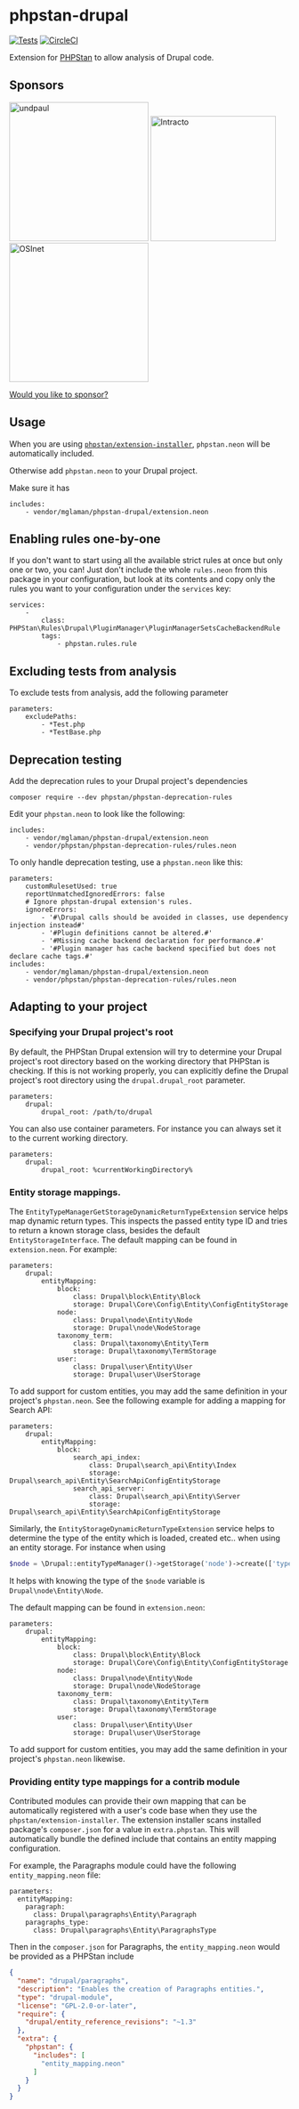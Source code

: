 # phpstan-drupal

[![Tests](https://github.com/mglaman/phpstan-drupal/actions/workflows/php.yml/badge.svg)](https://github.com/mglaman/phpstan-drupal/actions/workflows/php.yml) [![CircleCI](https://circleci.com/gh/mglaman/phpstan-drupal.svg?style=svg)](https://circleci.com/gh/mglaman/phpstan-drupal)

Extension for [PHPStan](https://phpstan.org/) to allow analysis of Drupal code.

## Sponsors

<a href="https://www.undpaul.de/"><img src="https://www.undpaul.de/themes/custom/undpaul3/logo.svg" alt="undpaul" width="250" /></a> <a href="https://www.intracto.com/"><img src="https://digidak.be/wp-content/uploads/2020/03/logo-intracto-base-positief-grijs-blauw@4x-rgb.png" alt="Intracto" width="225" /></a> <a href="https://osinet.fr//"><img src="https://d3c0fbruclr8uq.cloudfront.net/sites/default/files/logo-osinet.png" alt="OSInet" width="250" /></a>

[Would you like to sponsor?](https://github.com/sponsors/mglaman)

## Usage

When you are using [`phpstan/extension-installer`](https://github.com/phpstan/extension-installer), `phpstan.neon` will be automatically included.

Otherwise add `phpstan.neon` to your Drupal project.

Make sure it has

```neon
includes:
	- vendor/mglaman/phpstan-drupal/extension.neon
```

## Enabling rules one-by-one

If you don't want to start using all the available strict rules at once but only one or two, you can! Just don't include
the whole `rules.neon` from this package in your configuration, but look at its contents and copy only the rules you
want to your configuration under the `services` key:

```
services:
	-
		class: PHPStan\Rules\Drupal\PluginManager\PluginManagerSetsCacheBackendRule
		tags:
			- phpstan.rules.rule
```

## Excluding tests from analysis

To exclude tests from analysis, add the following parameter

```
parameters:
	excludePaths:
		- *Test.php
		- *TestBase.php
```

## Deprecation testing

Add the deprecation rules to your Drupal project's dependencies

```
composer require --dev phpstan/phpstan-deprecation-rules
```

Edit your `phpstan.neon` to look like the following:

```
includes:
	- vendor/mglaman/phpstan-drupal/extension.neon
	- vendor/phpstan/phpstan-deprecation-rules/rules.neon
```

To only handle deprecation testing, use a `phpstan.neon` like this:

```
parameters:
	customRulesetUsed: true
	reportUnmatchedIgnoredErrors: false
	# Ignore phpstan-drupal extension's rules.
	ignoreErrors:
		- '#\Drupal calls should be avoided in classes, use dependency injection instead#'
		- '#Plugin definitions cannot be altered.#'
		- '#Missing cache backend declaration for performance.#'
		- '#Plugin manager has cache backend specified but does not declare cache tags.#'
includes:
	- vendor/mglaman/phpstan-drupal/extension.neon
	- vendor/phpstan/phpstan-deprecation-rules/rules.neon
```

## Adapting to your project

### Specifying your Drupal project's root

By default, the PHPStan Drupal extension will try to determine your Drupal project's root directory based on the working
directory that PHPStan is checking. If this is not working properly, you can explicitly define the Drupal project's root
directory using the `drupal.drupal_root` parameter.

```
parameters:
	drupal:
		drupal_root: /path/to/drupal
```

You can also use container parameters. For instance you can always set it to the current working directory.

```
parameters:
	drupal:
		drupal_root: %currentWorkingDirectory%
```

### Entity storage mappings.

The `EntityTypeManagerGetStorageDynamicReturnTypeExtension` service helps map dynamic return types. This inspects the
passed entity type ID and tries to return a known storage class, besides the default `EntityStorageInterface`. The
default mapping can be found in `extension.neon`. For example:

```
parameters:
	drupal:
		entityMapping:
			block:
				class: Drupal\block\Entity\Block
				storage: Drupal\Core\Config\Entity\ConfigEntityStorage
			node:
				class: Drupal\node\Entity\Node
				storage: Drupal\node\NodeStorage
			taxonomy_term:
				class: Drupal\taxonomy\Entity\Term
				storage: Drupal\taxonomy\TermStorage
			user:
				class: Drupal\user\Entity\User
				storage: Drupal\user\UserStorage
```

To add support for custom entities, you may add the same definition in your project's `phpstan.neon`. See the following
example for adding a mapping for Search API:

```
parameters:
	drupal:
		entityMapping:
			block:
				search_api_index:
					class: Drupal\search_api\Entity\Index
					storage: Drupal\search_api\Entity\SearchApiConfigEntityStorage
				search_api_server:
					class: Drupal\search_api\Entity\Server
					storage: Drupal\search_api\Entity\SearchApiConfigEntityStorage			    
```

Similarly, the `EntityStorageDynamicReturnTypeExtension` service helps to determine the type of the entity which is
loaded, created etc.. when using an entity storage.
For instance when using

```php
$node = \Drupal::entityTypeManager()->getStorage('node')->create(['type' => 'page', 'title' => 'foo']);
```

It helps with knowing the type of the `$node` variable is `Drupal\node\Entity\Node`.

The default mapping can be found in `extension.neon`:

```neon
parameters:
	drupal:
		entityMapping:
			block:
				class: Drupal\block\Entity\Block
				storage: Drupal\Core\Config\Entity\ConfigEntityStorage
			node:
				class: Drupal\node\Entity\Node
				storage: Drupal\node\NodeStorage
			taxonomy_term:
				class: Drupal\taxonomy\Entity\Term
				storage: Drupal\taxonomy\TermStorage
			user:
				class: Drupal\user\Entity\User
				storage: Drupal\user\UserStorage
```

To add support for custom entities, you may add the same definition in your project's `phpstan.neon` likewise.

### Providing entity type mappings for a contrib module

Contributed modules can provide their own mapping that can be automatically registered with a user's code base when 
they use the `phpstan/extension-installer`.  The extension installer scans installed package's `composer.json` for a 
value in `extra.phpstan`. This will automatically bundle the defined include that contains an entity mapping 
configuration.

For example, the Paragraphs module could have the following `entity_mapping.neon` file:

```neon
parameters:
  entityMapping:
    paragraph:
      class: Drupal\paragraphs\Entity\Paragraph
    paragraphs_type:
      class: Drupal\paragraphs\Entity\ParagraphsType
```

Then in the `composer.json` for Paragraphs, the `entity_mapping.neon` would be provided as a PHPStan include

```json
{
  "name": "drupal/paragraphs",
  "description": "Enables the creation of Paragraphs entities.",
  "type": "drupal-module",
  "license": "GPL-2.0-or-later",
  "require": {
    "drupal/entity_reference_revisions": "~1.3"
  },
  "extra": {
    "phpstan": {
      "includes": [
        "entity_mapping.neon"
      ]
    }
  }
}

```
